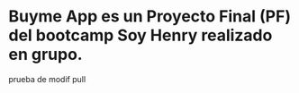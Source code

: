 # Buyme App es un  Proyecto Final (PF) del bootcamp Soy Henry realizado en grupo.
prueba de modif pull